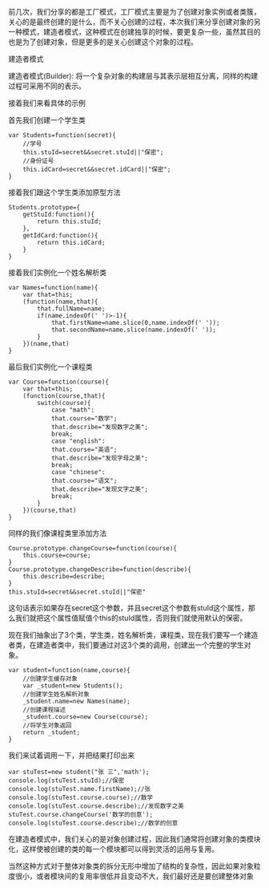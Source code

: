 前几次，我们分享的都是工厂模式，工厂模式主要是为了创建对象实例或者类簇，关心的是最终创建的是什么，而不关心创建的过程，本次我们来分享创建对象的另一种模式，建造者模式，这种模式在创建独享的时候，要更复杂一些，虽然其目的也是为了创建对象，但是更多的是关心创建这个对象的过程。

建造者模式

建造者模式(Builder):
将一个复杂对象的构建层与其表示层相互分离，同样的构建过程可采用不同的表示。

接着我们来看具体的示例

首先我们创建一个学生类

```
var Students=function(secret){
    //学号
    this.stuId=secret&&secret.stuId||"保密";
    //身份证号
    this.idCard=secret&&secret.idCard||"保密";
}
```

接着我们跟这个学生类添加原型方法

```
Students.prototype={
    getStuId:function(){
        return this.stuId;
    },
    getIdCard:function(){
        return this.idCard;
    }
}
```

接着我们实例化一个姓名解析类

```
var Names=function(name){
    var that=this;
    (function(name,that){
        that.fullName=name;
        if(name.indexOf(' ')>-1){
            that.firstName=name.slice(0,name.indexOf(' '));
            that.secondName=name.slice(name.indexOf(' '));
        }
    })(name,that)
}
```

最后我们实例化一个课程类

```
var Course=function(course){
    var that=this;
    (function(course,that){
        switch(course){
            case "math":
            that.course="数学";
            that.describe="发现数字之美";
            break;
            case "english":
            that.course="英语";
            that.describe="发现字母之美";
            break;
            case "chinese":
            that.course="语文";
            that.describe="发现文字之美";
            break;
        }
    })(course,that)
}
```

同样的我们像课程类里添加方法

```
Course.prototype.changeCourse=function(course){
    this.course=course;
}
Course.prototype.changeDescribe=function(describe){
    this.describe=describe;
}
this.stuId=secret&&secret.stuId||"保密"
```

这句话表示如果存在secret这个参数，并且secret这个参数有stuId这个属性，那么我们就把这个属性值赋值个this的stuId属性，否则我们就使用默认的保密。

现在我们抽象出了3个类，学生类，姓名解析类，课程类，现在我们要写一个建造者类，在建造者类中，我们要通过对这3个类的调用，创建出一个完整的学生对象。

```
var student=function(name,course){
    //创建学生缓存对象
    var _student=new Students();
    //创建学生姓名解析对象
    _student.name=new Names(name);
    //创建课程描述
    _student.course=new Course(course);
    //将学生对象返回
    return _student;
}
```

我们来试着调用一下，并把结果打印出来

```
var stuTest=new student("张 三",'math');
console.log(stuTest.stuId);//保密
console.log(stuTest.name.firstName);//张
console.log(stuTest.course.course);//数学
console.log(stuTest.course.describe);//发现数字之美
stuTest.course.changeCourse('数学的创意');
console.log(stuTest.course.describe);//数学的创意
```

在建造者模式中，我们关心的是对象创建过程，因此我们通常将创建对象的类模块化，这样使被创建的类的每一个模块都可以得到灵活的运用与复用。

当然这种方式对于整体对象类的拆分无形中增加了结构的复杂性，因此如果对象粒度很小，或者模块间的复用率很低并且变动不大，我们最好还是要创建整体对象